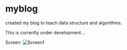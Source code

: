 
# myblog

created my blog to teach data structure and algorithms.

This is currently under development...

Screen:
![Screen1](../screen.jpg)
